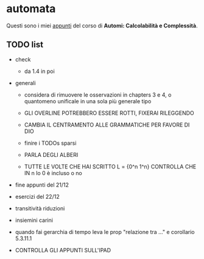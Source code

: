 # automata

Questi sono i miei [appunti](<https://raw.githubusercontent.com/ph-notes/automata/main/src/Automi: Calcolabilità e Complessità.pdf>) del corso di **Automi: Calcolabilità e Complessità**.

## TODO list

- check
    - da 1.4 in poi

- generali
    - considera di rimuovere le osservazioni in chapters 3 e 4, o quantomeno unificale in una sola più generale tipo
    - GLI OVERLINE POTREBBERO ESSERE ROTTI, FIXERAI RILEGGENDO
    - CAMBIA IL CENTRAMENTO ALLE GRAMMATICHE PER FAVORE DI DIO
    - finire i TODOs sparsi
    - PARLA DEGLI ALBERI

    - TUTTE LE VOLTE CHE HAI SCRITTO L = {0^n 1^n} CONTROLLA CHE IN n lo 0 è incluso o no

- fine appunti del 21/12
- esercizi del 22/12

- transitività riduzioni

- insiemini carini
- quando fai gerarchia di tempo leva le prop "relazione tra ..." e corollario 5.3.11.1

- CONTROLLA GLI APPUNTI SULL'IPAD

